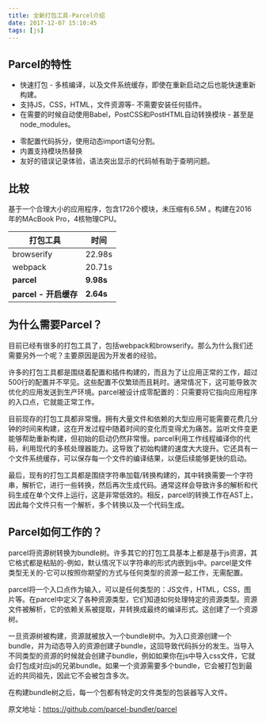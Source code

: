 ```yaml
---
title: 全新打包工具-Parcel介绍
date: 2017-12-07 15:10:45
tags: [js]
---
```


## Parcel的特性
* 快速打包 - 多核编译，以及文件系统缓存，即使在重新启动之后也能快速重新构建。
* 支持JS，CSS，HTML，文件资源等- 不需要安装任何插件。
* 在需要的时候自动使用Babel，PostCSS和PostHTML自动转换模块 - 甚至是node_modules。
<!-- more -->
* 零配置代码拆分，使用动态import语句分割。
* 内置支持模块热替换
* 友好的错误记录体验，语法突出显示的代码帧有助于查明问题。

## 比较

基于一个合理大小的应用程序，包含1726个模块，未压缩有6.5M 。构建在2016年的MAcBook Pro，4核物理CPU。

| 打包工具                 |  时间      |
| ----------------------- | --------- |
| browserify              | 22.98s    |
| webpack                 | 20.71s    |
| **parcel**              | **9.98s** |
| **parcel - 开启缓存** | **2.64s** |

## 为什么需要Parcel？
  
目前已经有很多的打包工具了，包括webpack和browserify。那么为什么我们还需要另外一个呢？主要原因是因为开发者的经验。

许多的打包工具都是围绕着配置和插件构建的，而且为了让应用正常的工作，超过500行的配置并不罕见。这些配置不仅繁琐而且耗时。通常情况下，这可能导致次优化的应用发送到生产环境。parcel被设计成零配置的：只需要将它指向应用程序的入口点，它就能正常工作。

目前现存的打包工具都非常慢。拥有大量文件和依赖的大型应用可能需要花费几分钟的时间来构建，这在开发过程中随着时间的变化而变得尤为痛苦。监听文件变更能够帮助重新构建，但初始的启动仍然非常慢。parcel利用工作线程编译你的代码，利用现代的多核处理器能力。这导致了初始构建的速度大大提升。它还具有一个文件系统缓存，可以保存每一个文件的编译结果，以便后续能够更快的启动。

最后，现有的打包工具都是围绕字符串加载/转换构建的，其中转换需要一个字符串，解析它，进行一些转换，然后再次生成代码。通常这样会导致许多的解析和代码生成在单个文件上运行，这是非常低效的。相反，parcel的转换工作在AST上，因此每个文件只有一个解析，多个转换以及一个代码生成。

## Parcel如何工作的？

parcel将资源树转换为bundle树。许多其它的打包工具基本上都是基于js资源，其它格式都是粘贴的-例如，默认情况下以字符串的形式内嵌到js中。parcel是文件类型无关的-它可以按照你期望的方式与任何类型的资源一起工作，无需配置。

parcel将一个入口点作为输入，可以是任何类型的：JS文件，HTML，CSS，图片等。在parcel中定义了各种资源类型，它们知道如何处理特定的资源类型。资源文件被解析，它的依赖关系被提取，并转换成最终的编译形式。这创建了一个资源树。

一旦资源树被构建，资源就被放入一个bundle树中。为入口资源创建一个bundle，并为动态导入的资源创建子bundle，这回导致代码拆分的发生。当导入不同类型的资源的时候就会创建子bundle，例如如果你在js中导入css文件，它就会打包成对应js的兄弟bundle。如果一个资源需要多个bundle，它会被打包到最近的共同祖先，因此它不会被包含多次。

在构建bundle树之后，每一个包都有特定的文件类型的包装器写入文件。

原文地址：https://github.com/parcel-bundler/parcel



